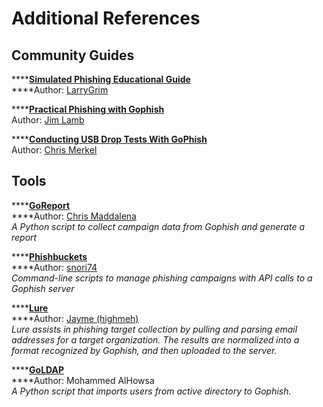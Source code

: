 # Additional References

## Community Guides

\*\*\*\*[**Simulated Phishing Educational Guide**](http://tinyurl.com/PhishCampaign)  
****Author: [LarryGrim](https://github.com/LarryGrim)

\*\*\*\*[**Practical Phishing with Gophish**](https://medium.com/airwalk/practical-phishing-with-gophish-7dd384ad1840)  
Author: [Jim Lamb](https://twitter.com/ovineOppressor)

\*\*\*\*[**Conducting USB Drop Tests With GoPhish**](https://medium.com/@chrismerkel/conducting-usb-drop-tests-with-gophish-44cc7e1a88b9)  
Author: [Chris Merkel](https://twitter.com/chrismerkel)

## Tools

\*\*\*\*[**GoReport**](https://github.com/chrismaddalena/GoReport)  
****Author: [Chris Maddalena](https://twitter.com/cmaddalena)  
_A Python script to collect campaign data from Gophish and generate a report_

\*\*\*\*[**Phishbuckets**](https://github.com/CommArc/phishbuckets)  
****Author: [snori74](https://github.com/snori74)  
_Command-line scripts to manage phishing campaigns with API calls to a Gophish server_

\*\*\*\*[**Lure**](https://github.com/highmeh/lure)  
****Author: [Jayme \(highmeh\)](https://twitter.com/highmeh)  
_Lure assists in phishing target collection by pulling and parsing email addresses for a target organization. The results are normalized into a format recognized by Gophish, and then uploaded to the server._

\*\*\*\*[**GoLDAP**](https://github.com/md-howsa/GoLDAP)  
****Author: Mohammed AlHowsa  
_A Python script that imports users from active directory to Gophish._

